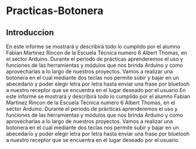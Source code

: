 # Practicas-Botonera
## Introduccion
En este informe se mostrará y describirá todo lo cumplido por el alumno Fabian Martinez Rincon de la Escuela Técnica numero 6 Albert Thomas, en el sector Arduino.
Durante el periodo de prácticas aprenderemos el uso y funciones de las herramientas y módulos que nos brinda Arduino y como aprovecharlas a lo largo de nuestros proyectos.
Vamos a realizar una botonera en el cual mediante dos teclas nos permite subir y bajar en un abecedario y poder elegir letra por letra hasta enviar una frase por bluetooh a nuestro receptor que se encuentra en el lugar deseado por el usuario.En este informe se mostrará y describirá todo lo cumplido por el alumno Fabian Martinez Rincon de la Escuela Técnica numero 6 Albert Thomas, en el sector Arduino. Durante el periodo de prácticas aprenderemos el uso y funciones de las herramientas y módulos que nos brinda Arduino y como aprovecharlas a lo largo de nuestros proyectos. Vamos a realizar una botonera en el cual mediante dos teclas nos permite subir y bajar en un abecedario y poder elegir letra por letra hasta enviar una frase por bluetooh a nuestro receptor que se encuentra en el lugar deseado por el usuario.

